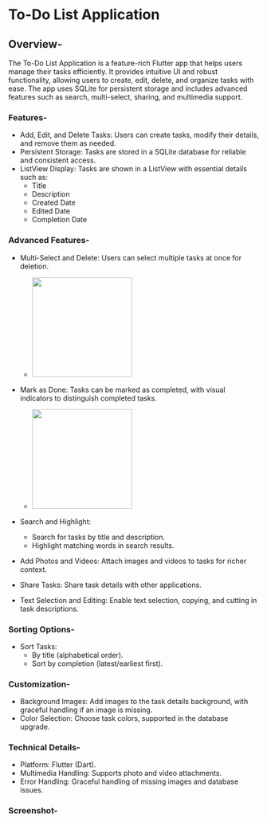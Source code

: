 # To-Do List Application

## Overview-
The To-Do List Application is a feature-rich Flutter app that helps users manage their tasks efficiently. It provides intuitive UI and robust functionality, allowing users to create, edit, delete, and organize tasks with ease. The app uses SQLite for persistent storage and includes advanced features such as search, multi-select, sharing, and multimedia support.

### Features-
  + Add, Edit, and Delete Tasks: Users can create tasks, modify their details, and remove them as needed.
  + Persistent Storage: Tasks are stored in a SQLite database for reliable and consistent access.
  + ListView Display: Tasks are shown in a ListView with essential details such as:
     - Title
     - Description
     - Created Date
     - Edited Date
     - Completion Date 

### Advanced Features-
  + Multi-Select and Delete: Users can select multiple tasks at once for deletion.
    -  <img src="https://github.com/user-attachments/assets/b855aba8-9e92-4f0b-8977-b7a7f0c68994" width="200" />
     
  + Mark as Done: Tasks can be marked as completed, with visual indicators to distinguish completed tasks.
     -  <img src="https://github.com/user-attachments/assets/94a592f2-9c46-4c41-bea2-88a1e5be34e9" width="200" />
  + Search and Highlight:
     - Search for tasks by title and description.
     - Highlight matching words in search results.
  + Add Photos and Videos: Attach images and videos to tasks for richer context.
  + Share Tasks: Share task details with other applications.
  + Text Selection and Editing: Enable text selection, copying, and cutting in task descriptions.
    
### Sorting Options-
  + Sort Tasks:
     - By title (alphabetical order).
     - Sort by completion (latest/earliest first).

### Customization-

  + Background Images: Add images to the task details background, with graceful handling if an image is missing.
  + Color Selection: Choose task colors, supported in the database upgrade.

### Technical Details-
  + Platform: Flutter (Dart).
  + Multimedia Handling: Supports photo and video attachments.
  + Error Handling: Graceful handling of missing images and database issues.

### Screenshot-
